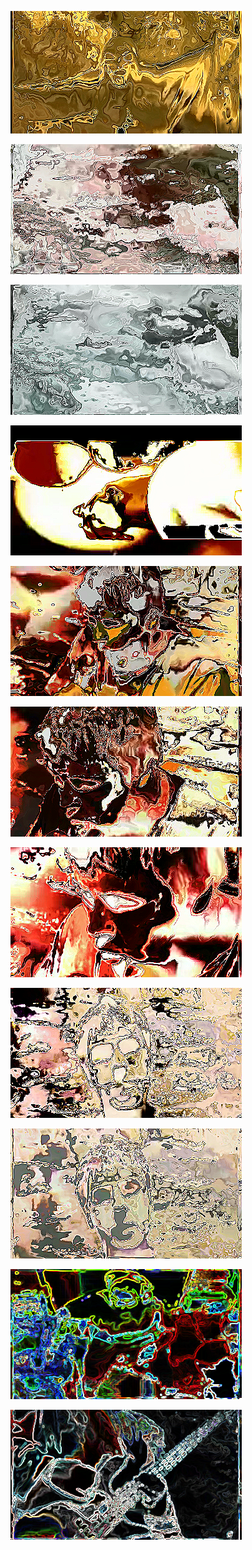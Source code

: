 ![](/art/2018-04-13/out-2018-04-13-09-26-36-359.png?raw=true)

![](/art/2018-04-13/out-2018-04-13-13-07-07-927.png?raw=true)

![](/art/2018-04-13/out-2018-04-13-13-07-11-572.png?raw=true)

![](/art/2018-04-13/out-2018-04-13-13-07-12-755.png?raw=true)

![](/art/2018-04-13/out-2018-04-13-13-07-14-756.png?raw=true)

![](/art/2018-04-13/out-2018-04-13-13-07-27-304.png?raw=true)

![](/art/2018-04-13/out-2018-04-13-13-07-34-258.png?raw=true)

![](/art/2018-04-13/out-2018-04-13-13-08-08-512.png?raw=true)

![](/art/2018-04-13/out-2018-04-13-13-08-09-079.png?raw=true)

![](/art/2018-04-13/out-2018-04-13-18-52-28-288.png?raw=true)

![](/art/2018-04-13/out-2018-04-13-18-52-33-349.png?raw=true)

